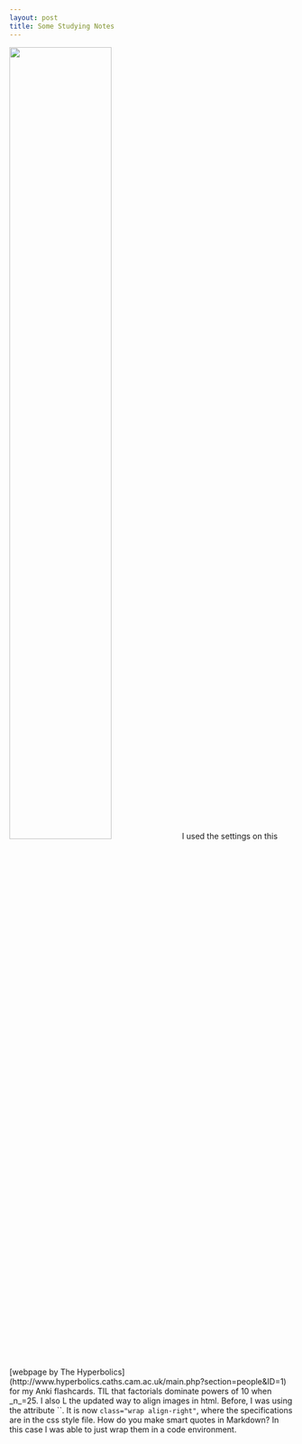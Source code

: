 ```yaml
---
layout: post
title: Some Studying Notes
---
```

<img src="https://wh33les.github.io/images/factorialPowersOfTen.png" class="wrap align-right" height="60%" width="60%">
I used the settings on this [webpage by The Hyperbolics](http://www.hyperbolics.caths.cam.ac.uk/main.php?section=people&ID=1) for my Anki flashcards.  TIL that factorials dominate powers of 10 when _n_=25. I also L the updated way to align images in html. Before, I was using the attribute `<align="right">`.  It is now <code>class="wrap align-right"</code>, where the specifications are in the css style file.  How do you make smart quotes in Markdown?  In this case I was able to just wrap them in a code environment.   
